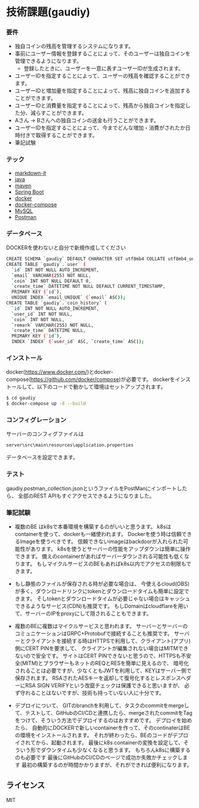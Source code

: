 # 技術課題(gaudiy)


### 要件

  - 独自コインの残高を管理するシステムになります。
  - 事前にユーザー情報を登録することによって、そのユーザーは独自コインを管理できるようになります。
      - 登録したときに、ユーザーを一意に表すユーザーIDが生成されます。
  - ユーザーIDを指定することによって、ユーザーの残高を確認することができます。
  - ユーザーIDと増加量を指定することによって、残高に独自コインを追加することができます。
  - ユーザーIDと消費量を指定することによって、残高から独自コインを指定した分、減らすことができます。
  - Aさん → Bさんへの独自コインの送金も行うことができます。
  - ユーザーIDを指定することによって、今までどんな増加・消費がされたか日時付きで取得することができます。
  - 筆記試験

### テック

* [markdown-it](https://github.com/markdown-it/markdown-it)
* [java](https://www.java.com/)
* [maven](https://maven.apache.org/)
* [Spring Boot](https://spring.io/projects/spring-boot)
* [docker](https://www.docker.com/)
* [docker-compose](https://github.com/docker/compose)
* [MySQL](https://www.mysql.com/)
* [Postman](https://www.postman.com/)

### データベース

DOCKERを使わないと自分で新規作成してください

```sh
CREATE SCHEMA `gaudiy` DEFAULT CHARACTER SET utf8mb4 COLLATE utf8mb4_unicode_ci ;
CREATE TABLE `gaudiy`.`user` (
  `id` INT NOT NULL AUTO_INCREMENT,
  `email` VARCHAR(255) NOT NULL,
  `coin` INT NOT NULL DEFAULT 0,
  `create_time` DATETIME NOT NULL DEFAULT CURRENT_TIMESTAMP,
  PRIMARY KEY (`id`),
  UNIQUE INDEX `email_UNIQUE` (`email` ASC));
CREATE TABLE `gaudiy`.`coin_history` (
  `id` INT NOT NULL AUTO_INCREMENT,
  `user_id` INT NOT NULL,
  `coin` INT NOT NULL,
  `remark` VARCHAR(255) NOT NULL,
  `create_time` DATETIME NULL,
  PRIMARY KEY (`id`),
  INDEX `INDEX` (`user_id` ASC, `create_time` ASC));


```

### インストール

docker(https://www.docker.com/)とdocker-compose(https://github.com/docker/compose)が必要です。
dockerをインストールして、以下のコードで動かして環境はセットアップされます。

```sh
$ cd gaudiy
$ docker-compose up -d --build
```

### コンフィグレーション

サーバーのコンフィグファイルは
```sh
server\src\main\resources\application.properties
```

データベースを設定できます。


### テスト
gaudiy.postman_collection.jsonというファイルをPostManにインポートしたら、
全部のREST APIもすぐアクセスできるようになりました。


### 筆記試験

  - 複数のBE はk8sで本番環境を構築するのがいいと思うます。
    k8sはcontainerを使って、dockerも一緒使われます。
    Dockerを使う時は信頼できるImageを使うべきです。
    信頼できないimageはbackdoorが入れられた可能性があります。
    k8sを使うとサーバーの性能をアップダウンは簡単に操作できます。
    備えのcontainerがあればサーバーダウンされる可能性も低くなります。
    もしマイクルサービスのBEもあればk8s以内でアクセスの制限もできます。

  - もし静態のファイルが保存される時が必要な場合は、
    今使えるcloud(OBS)が多く、ダウンロードリンクにtokenとダウンロードタイムも簡単に設定できます。
    そしtokenとダウンロードタイムが必要じゃない場合はキャッシュできるようなサービス(CDN)も推奨です。
    もしDomainはcloudflareを用いて、サーバーのIPをproxyにして隠されることもできます。

  - 複数のBEに複数はマイクルサービスと思われます。
    サーバーとサーバーのコミュニケーションはGRPC+Protobufで接続することも推奨です。
    サーバーとクライアントを接続する時はHTTPSで利用して、クライアント(アプリ)側にCERT PINを要求して、
    クライアントが編集されない場合はMITMできないので安全です。
    サイトはCERT PINできないと思うので、HTTPSも不安全(MITM)とブラウザーもネットのREQとRESを簡単に見えるので、
    暗号化されることは必要ですが、少なくともJWTを利用して、KEYはサーバー側で保存されます。
    RSAされたAESキーを返却して復号化するとレスポンスヘダーにRSA SIGN VERIFYという改竄チェックは保護できると思いますが、
    必ず守れることはないですが、技術も持っていない人に十分です。

  - デプロイについて、
    GITのbranchを利用して、タスクのcommitをmergeして、テストして、GitHubのCI/CDと連携したら、mergeされたcommitをTagをつけて、そういう方法でデプロイするのはおすすめです。
    デプロイを始めたら、
    自動的にDOCKERで新しいcontainerを作って、そのcontinaterはBEの環境をインストールされます。
    それが終わったら、BEのコードがデプロイされてから、起動されます。
    最後にk8s containerの変換を設定して、そういう形でダウンタイムも少なくなると思うます。
    もちろんk8sに構築するのも必要です
    最後にGitHubのCI/CDのページで成功か失敗かチェックします
    最初の構築するのが時間かかりますが、それができれば便利になります。



ライセンス
----

MIT
